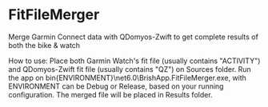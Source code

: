 # FitFileMerger
Merge Garmin Connect data with QDomyos-Zwift to get complete results of both the bike &amp; watch

How to use:
Place both Garmin Watch's fit file (usually contains "ACTIVITY") and QDomyos-Zwift fit file (usually contains "QZ") on Sources folder. Run the app on bin\{ENVIRONMENT}\net6.0\BrishApp.FitFileMerger.exe, with ENVIRONMENT can be Debug or Release, based on your running configuration. The merged file will be placed in Results folder.
